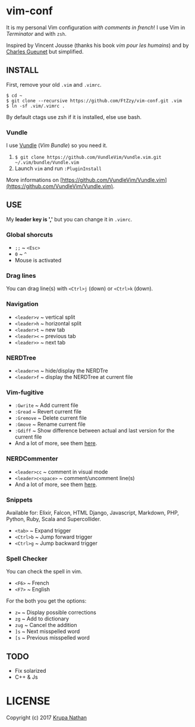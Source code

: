 # vim-conf

It is my personal Vim configuration _with comments in french_! I use Vim in _Terminator_ and with `zsh`.

Inspired by Vincent Jousse (thanks his book *vim pour les humains*) and by [Charles Gueunet](https://github.com/CharlesGueunet) but simplified.



## INSTALL

First, remove your old `.vim` and `.vimrc`.
```
$ cd ~
$ git clone --recursive https://github.com/FtZzy/vim-conf.git .vim
$ ln -sf .vim/.vimrc .
```
By default ctags use zsh if it is installed, else use bash.


### Vundle

I use [Vundle](https://github.com/VundleVim/Vundle.vim) (_Vim Bundle_) so you need it.

1. `$ git clone https://github.com/VundleVim/Vundle.vim.git ~/.vim/bundle/Vundle.vim`
1. Launch `vim` and run `:PluginInstall`

More informations on [https://github.com/VundleVim/Vundle.vim](https://github.com/VundleVim/Vundle.vim).



## USE

My **leader key is ','** but you can change it in `.vimrc`.


### Global shorcuts

* `;;` ~ `<Esc>`
* `0` ~ `^`
* Mouse is activated


### Drag lines

You can drag line(s) with `<Ctrl>j` (down) or `<Ctrl>k` (down).


### Navigation

* `<leader>v` ~ vertical split
* `<leader>h` ~ horizontal split
* `<leader>t` ~ new tab
* `<leader><` ~ previous tab
* `<leader>>` ~ next tab


### NERDTree

* `<leader>n` ~ hide/display the NERDTre
* `<leader>f` ~ display the NERDTree at current file


### Vim-fugitive

* `:Gwrite` ~ Add current file
* `:Gread` ~ Revert current file
* `:Gremove` ~ Delete current file
* `:Gmove` ~ Rename current file
* `:Gdiff` ~ Show difference between actual and last version for the current file
* And a lot of more, see them [here](http://vimcasts.org/episodes/fugitive-vim---a-complement-to-command-line-git/).


### NERDCommenter

* `<leader>cc` ~ comment in visual mode
* `<leader>c<space>` ~ comment/uncomment line(s)
* And a lot of more, see them [here](https://github.com/scrooloose/nerdcommenter).


### Snippets

Available for: Elixir, Falcon, HTML Django, Javascript, Markdown, PHP, Python, Ruby, Scala and Supercollider.

* `<tab>` ~ Expand trigger
* `<Ctrl>b` ~ Jump forward trigger
* `<Ctrl>g` ~ Jump backward trigger


### Spell Checker

You can check the spell in vim.

* `<F6>` ~ French
* `<F7>` ~ English

For the both you get the options:

* `z=` ~ Display possible corrections
* `zg` ~ Add to dictionary
* `zug` ~ Cancel the addition
* `]s` ~ Next misspelled word
* `[s` ~ Previous misspelled word



## TODO

* Fix solarized
* C++ & Js




# LICENSE
Copyright (c) 2017 [Krupa Nathan](https://github.com/FtZzy)
